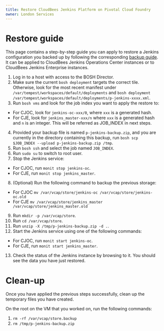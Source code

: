 ```yaml
---
title: Restore CloudBees Jenkins Platform on Pivotal Cloud Foundry
owner: London Services
---
```


Restore guide
=============
This page contains a step-by-step guide you can apply to restore a Jenkins configuration you backed up by following the corresponding [backup guide](backup.html). It can be applied to CloudBees Jenkins Operations Center instances or to CloudBees Jenkins Enterprise instances.

1. Log in to a host with access to the BOSH Director.
2. Make sure the current `bosh deployment` targets the correct tile. Otherwise, look for the most recent manifest under `/var/tempest/workspaces/default/deployments` and `bosh deployment /var/tempest/workspaces/default/deployments/p-jenkins-xxxx.xml`.
3. Run `bosh vms` and look for the job index you want to apply the restore to:
  * For CJOC, look for `jenkins-oc-xxx/0`, where `xxx` is a generated hash.
  * For CJE, look for  `jenkins_master-xxx/n` where `xxx` is a generated hash and `n` is an integer.
  This will be referred as JOB_INDEX in next steps.
4. Provided your backup file is named `p-jenkins-backup.zip`, and you are currently in the directory containing this backup, run `bosh scp $JOB_INDEX --upload p-jenkins-backup.zip /tmp`.
5. Run `bosh ssh` and select the job named `JOB_INDEX`.
6. Run `sudo su` to switch to root user.
7. Stop the Jenkins service:
  * For CJOC, run `monit stop jenkins-oc`.
  * For CJE, run `monit stop jenkins_master`.
8. (Optional) Run the following command to backup the previous storage:
  * For CJOC `mv /var/vcap/store/jenkins-oc /var/vcap/store/jenkins-oc.old`
  * For CJE `mv /var/vcap/store/jenkins_master /var/vcap/store/jenkins_master.old`
9. Run `mkdir -p /var/vcap/store`.
10. Run `cd /var/vcap/store`.
11. Run `unzip -X /tmp/p-jenkins-backup.zip -d .`.
12. Start the Jenkins service using one of the following commands:
  * For CJOC, run `monit start jenkins-oc`.
  * For CJE, run `monit start jenkins_master`.
13. Check the status of the Jenkins instance by browsing to it. You should see the data you have just restored.

Clean-up
========
Once you have applied the previous steps successfully, clean up the temporary files you have created.

On the root on the VM that you worked on, run the following commands:

1. `rm -rf /var/vcap/store.backup`
2. `rm /tmp/p-jenkins-backup.zip`
